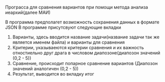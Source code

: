 Програсса для сравнения вариантов при помощи метода анализа иеархий(далее МАИ)

В программа предполагет возможность сохранения данных в формате JSON
В программе присутсвуют следующие вкладки 
1. Варианты, здесь вводится название задачи(название задачи так же является именем файла) и варианты для сравнения
2. Критерии, указываеются критерии сравнения и их важность отностиельно друг драга в числовом диапозоне(диапозон значений (0,2 - 5))
3. Сравнение, происходит попарное сравнение вариантов (Диапозон значений аналогичен (0,2 - 5))
4. Результат, выводится во вкладку итог
